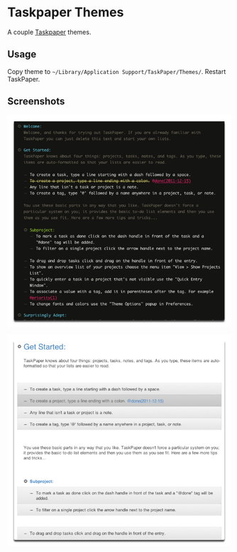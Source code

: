 # Taskpaper Themes

A couple [Taskpaper](http://www.hogbaysoftware.com/products/taskpaper) themes.

## <a name="usage"></a>Usage

Copy theme to `~/Library/Application Support/TaskPaper/Themes/`. Restart TaskPaper.

## <a name="screenshots"></a>Screenshots

![Monokai-Inspired](https://github.com/johnmdonahue/taskpaper-themes/raw/master/screenshots/monokai-inspired.png "Monokai-Inspired")

![GitHub-Inspired](https://github.com/johnmdonahue/taskpaper-themes/raw/master/screenshots/github-inspired.png "GitHub-Inspired")
